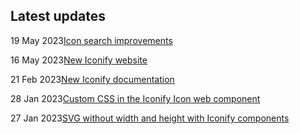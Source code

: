 <!-- DO NOT EDIT THIS COMPONENT IT IS AUTOGENERATED -->
## Latest updates

<div class="latest-news">
<p><span>19 May 2023</span><a href="/news/2023.html#api-302">Icon search improvements</a></p>
<p><span>16 May 2023</span><a href="/news/2023.html#vitepress">New Iconify website</a></p>
<p><span>21 Feb 2023</span><a href="/news/2023.html#documentation-rewrite">New Iconify documentation</a></p>
<p><span>28 Jan 2023</span><a href="/news/2023.html#iconify-icon-css">Custom CSS in the Iconify Icon web component</a></p>
<p><span>27 Jan 2023</span><a href="/news/2023.html#components-size">SVG without width and height with Iconify components</a></p>
</div>
